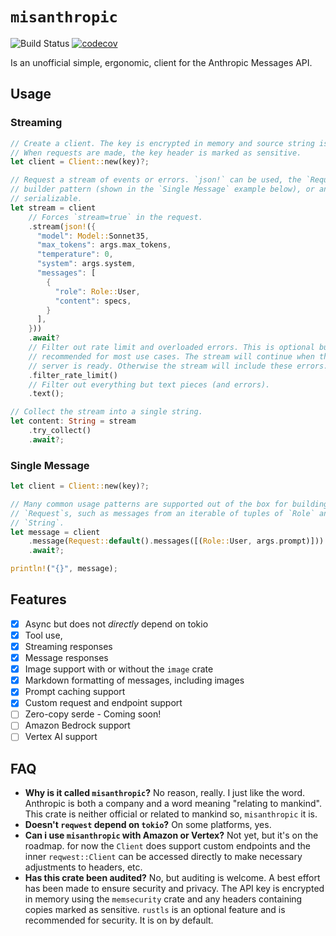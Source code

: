 # `misanthropic`

![Build Status](https://github.com/mdegans/misanthropic/actions/workflows/tests.yaml/badge.svg)
[![codecov](https://codecov.io/gh/mdegans/misanthropic/branch/main/graph/badge.svg)](https://codecov.io/gh/mdegans/misanthropic)

Is an unofficial simple, ergonomic, client for the Anthropic Messages API.

## Usage

### Streaming

```rust
// Create a client. The key is encrypted in memory and source string is zeroed.
// When requests are made, the key header is marked as sensitive.
let client = Client::new(key)?;

// Request a stream of events or errors. `json!` can be used, the `Request`
// builder pattern (shown in the `Single Message` example below), or anything
// serializable.
let stream = client
    // Forces `stream=true` in the request.
    .stream(json!({
      "model": Model::Sonnet35,
      "max_tokens": args.max_tokens,
      "temperature": 0,
      "system": args.system,
      "messages": [
        {
          "role": Role::User,
          "content": specs,
        }
      ],
    }))
    .await?
    // Filter out rate limit and overloaded errors. This is optional but
    // recommended for most use cases. The stream will continue when the
    // server is ready. Otherwise the stream will include these errors.
    .filter_rate_limit()
    // Filter out everything but text pieces (and errors).
    .text();

// Collect the stream into a single string.
let content: String = stream
    .try_collect()
    .await?;
```

### Single Message

```rust
let client = Client::new(key)?;

// Many common usage patterns are supported out of the box for building
// `Request`s, such as messages from an iterable of tuples of `Role` and
// `String`.
let message = client
    .message(Request::default().messages([(Role::User, args.prompt)]))
    .await?;

println!("{}", message);
```

## Features

- [x] Async but does not _directly_ depend on tokio
- [x] Tool use,
- [x] Streaming responses
- [x] Message responses
- [x] Image support with or without the `image` crate
- [x] Markdown formatting of messages, including images
- [x] Prompt caching support
- [x] Custom request and endpoint support
- [ ] Zero-copy serde - Coming soon!
- [ ] Amazon Bedrock support
- [ ] Vertex AI support

[reqwest]: https://docs.rs/reqwest

## FAQ

- **Why is it called `misanthropic`?** No reason, really. I just like the word.
  Anthropic is both a company and a word meaning "relating to mankind". This
  crate is neither official or related to mankind so, `misanthropic` it is.
- **Doesn't `reqwest` depend on `tokio`?** On some platforms, yes.
- **Can i use `misanthropic` with Amazon or Vertex?** Not yet, but it's on the
  roadmap. for now the `Client` does support custom endpoints and the inner
  `reqwest::Client` can be accessed directly to make necessary adjustments to
  headers, etc.
- **Has this crate been audited?** No, but auditing is welcome. A best effort
  has been made to ensure security and privacy. The API key is encrypted in
  memory using the `memsecurity` crate and any headers containing copies marked
  as sensitive. `rustls` is an optional feature and is recommended for security.
  It is on by default.
